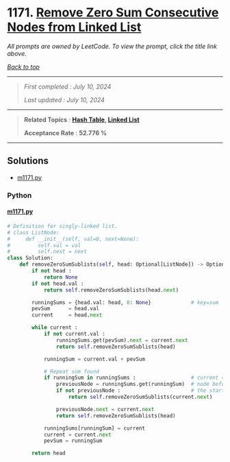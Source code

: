 # 1171. [Remove Zero Sum Consecutive Nodes from Linked List](<https://leetcode.com/problems/remove-zero-sum-consecutive-nodes-from-linked-list>)

*All prompts are owned by LeetCode. To view the prompt, click the title link above.*

*[Back to top](<../README.md>)*

------

> *First completed : July 10, 2024*
>
> *Last updated : July 10, 2024*

------

> **Related Topics** : **[Hash Table](<by_topic/Hash Table.md>), [Linked List](<by_topic/Linked List.md>)**
>
> **Acceptance Rate** : **52.776 %**

------

## Solutions

- [m1171.py](<../my-submissions/m1171.py>)
### Python
#### [m1171.py](<../my-submissions/m1171.py>)
```Python
# Definition for singly-linked list.
# class ListNode:
#     def __init__(self, val=0, next=None):
#         self.val = val
#         self.next = next
class Solution:
    def removeZeroSumSublists(self, head: Optional[ListNode]) -> Optional[ListNode]:
        if not head :
            return None
        if not head.val :
            return self.removeZeroSumSublists(head.next)

        runningSums = {head.val: head, 0: None}             # key=sum   val=previousNode
        pevSum      = head.val
        current     = head.next

        while current :
            if not current.val :
                runningSums.get(pevSum).next = current.next
                return self.removeZeroSumSublists(head)

            runningSum = current.val + pevSum

            # Repeat sum found
            if runningSum in runningSums :                  # current = node right after the sequence
                previousNode = runningSums.get(runningSum)  # node before the node that starts the sequence
                if not previousNode :                       # the starting point is the head
                    return self.removeZeroSumSublists(current.next)

                previousNode.next = current.next
                return self.removeZeroSumSublists(head)

            runningSums[runningSum] = current
            current = current.next
            pevSum = runningSum

        return head
```

